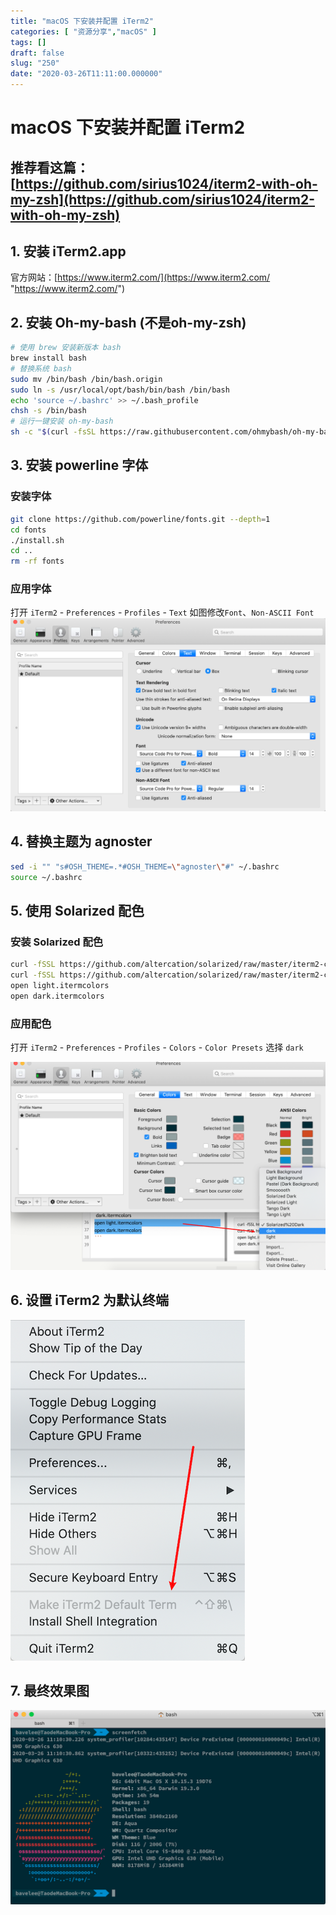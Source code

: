 ```yaml
---
title: "macOS 下安装并配置 iTerm2"
categories: [ "资源分享","macOS" ]
tags: []
draft: false
slug: "250"
date: "2020-03-26T11:11:00.000000"
---
```


# macOS 下安装并配置 iTerm2

## 推荐看这篇：[https://github.com/sirius1024/iterm2-with-oh-my-zsh](https://github.com/sirius1024/iterm2-with-oh-my-zsh)
## 1. 安装 iTerm2.app
 官方网站：[https://www.iterm2.com/](https://www.iterm2.com/ "https://www.iterm2.com/")

## 2. 安装 Oh-my-bash (不是oh-my-zsh)
```bash
# 使用 brew 安装新版本 bash
brew install bash
# 替换系统 bash
sudo mv /bin/bash /bin/bash.origin
sudo ln -s /usr/local/opt/bash/bin/bash /bin/bash
echo 'source ~/.bashrc' >> ~/.bash_profile
chsh -s /bin/bash
# 运行一键安装 oh-my-bash
sh -c "$(curl -fsSL https://raw.githubusercontent.com/ohmybash/oh-my-bash/master/tools/install.sh)"
```

## 3. 安装 powerline 字体
### 安装字体
```bash
git clone https://github.com/powerline/fonts.git --depth=1
cd fonts
./install.sh
cd ..
rm -rf fonts
```
### 应用字体
打开 `iTerm2` - `Preferences` - `Profiles` - `Text` 如图修改`Font`、`Non-ASCII Font`
![iterm2-text.png](images/2170448851.png)

## 4. 替换主题为 agnoster
```bash
sed -i "" "s#OSH_THEME=.*#OSH_THEME=\"agnoster\"#" ~/.bashrc
source ~/.bashrc
```
## 5. 使用 Solarized 配色
### 安装 Solarized 配色
```bash
curl -fSSL https://github.com/altercation/solarized/raw/master/iterm2-colors-solarized/Solarized%20Light.itermcolors -o light.itermcolors
curl -fSSL https://github.com/altercation/solarized/raw/master/iterm2-colors-solarized/Solarized%20Dark.itermcolors -o dark.itermcolors
open light.itermcolors
open dark.itermcolors
```
### 应用配色
 打开 `iTerm2` - `Preferences` - `Profiles` - `Colors` - `Color Presets` 选择 `dark`

![iterm2-color.png](images/1732566874.png)

## 6. 设置 iTerm2 为默认终端
![iterm2-default.png](images/876909580.png)

## 7. 最终效果图
![iterm2-main.png](images/4168518918.png)
